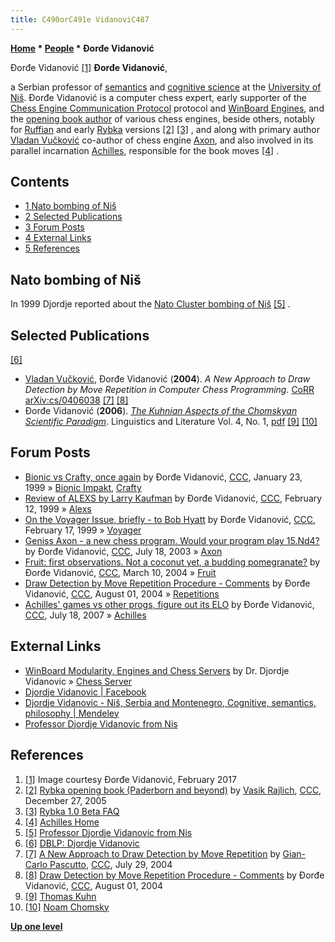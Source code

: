```yaml
---
title: C490orC491e VidanoviC487
---
```

**[Home](Home "Home") * [People](People "People") * Đorđe Vidanović**

[](File:DordeVidanovic.jpg) Đorđe Vidanović <a id="cite-note-1" href="#cite-ref-1">[1]</a>
**Đorđe Vidanović**,

a Serbian professor of [semantics](https://en.wikipedia.org/wiki/Semantics) and [cognitive science](Cognition "Cognition") at the [University of Niš](https://en.wikipedia.org/wiki/University_of_Ni%C5%A1). Đorđe Vidanović is a computer chess expert, early supporter of the [Chess Engine Communication Protocol](Chess_Engine_Communication_Protocol "Chess Engine Communication Protocol") protocol and [WinBoard Engines](Category:WinBoard "Category:WinBoard"), and the [opening book author](Category:Opening_Book_Author "Category:Opening Book Author") of various chess engines, beside others, notably for [Ruffian](Ruffian "Ruffian") and early [Rybka](Rybka "Rybka") versions <a id="cite-note-2" href="#cite-ref-2">[2]</a> <a id="cite-note-3" href="#cite-ref-3">[3]</a> , and along with primary author [Vladan Vučković](Vladan_Vu%C4%8Dkovi%C4%87 "Vladan Vučković") co-author of chess engine [Axon](Axon "Axon"), and also involved in its parallel incarnation [Achilles](Achilles "Achilles"), responsible for the book moves <a id="cite-note-4" href="#cite-ref-4">[4]</a> .

## Contents

- [1 Nato bombing of Niš](#nato-bombing-of-ni.c5.a1)
- [2 Selected Publications](#selected-publications)
- [3 Forum Posts](#forum-posts)
- [4 External Links](#external-links)
- [5 References](#references)

## Nato bombing of Niš

In 1999 Djordje reported about the [Nato Cluster bombing of Niš](https://en.wikipedia.org/wiki/Ni%C5%A1_cluster_bombing) <a id="cite-note-5" href="#cite-ref-5">[5]</a> .

## Selected Publications

<a id="cite-note-6" href="#cite-ref-6">[6]</a>

- [Vladan Vučković](Vladan_Vu%C4%8Dkovi%C4%87 "Vladan Vučković"), Đorđe Vidanović (**2004**). *A New Approach to Draw Detection by Move Repetition in Computer Chess Programming.* [CoRR arXiv:cs/0406038](http://arxiv.org/abs/cs/0406038) <a id="cite-note-7" href="#cite-ref-7">[7]</a> <a id="cite-note-8" href="#cite-ref-8">[8]</a>
- Đorđe Vidanović (**2006**). *[The Kuhnian Aspects of the Chomskyan Scientific Paradigm](http://facta.junis.ni.ac.rs/lal/lal2006/lal2006-02.html)*. Linguistics and Literature Vol. 4, No. 1, [pdf](http://facta.junis.ni.ac.rs/lal/lal2006/lal2006-02n.pdf) <a id="cite-note-9" href="#cite-ref-9">[9]</a> <a id="cite-note-10" href="#cite-ref-10">[10]</a>

## Forum Posts

- [Bionic vs Crafty, once again](https://www.stmintz.com/ccc/index.php?id=40574) by Đorđe Vidanović, [CCC](CCC "CCC"), January 23, 1999 » [Bionic Impakt](Bionic_Impakt "Bionic Impakt"), [Crafty](Crafty "Crafty")
- [Review of ALEXS by Larry Kaufman](https://www.stmintz.com/ccc/index.php?id=43056) by Đorđe Vidanović, [CCC](CCC "CCC"), February 12, 1999 » [Alexs](Alexs "Alexs")
- [On the Voyager Issue, briefly - to Bob Hyatt](https://www.stmintz.com/ccc/index.php?id=43466) by Đorđe Vidanović, [CCC](CCC "CCC"), February 17, 1999 » [Voyager](Voyager "Voyager")
- [Geniss Axon - a new chess program. Would your program play 15.Nd4?](https://www.stmintz.com/ccc/index.php?id=307016) by Đorđe Vidanović, [CCC](CCC "CCC"), July 18, 2003 » [Axon](Axon "Axon")
- [Fruit: first observations. Not a coconut yet, a budding pomegranate?](https://www.stmintz.com/ccc/index.php?id=353927) by Đorđe Vidanović, [CCC](CCC "CCC"), March 10, 2004 » [Fruit](Fruit "Fruit")
- [Draw Detection by Move Repetition Procedure - Comments](https://www.stmintz.com/ccc/index.php?id=380201) by Đorđe Vidanović, [CCC](CCC "CCC"), August 01, 2004 » [Repetitions](Repetitions "Repetitions")
- [Achilles' games vs other progs, figure out its ELO](http://www.talkchess.com/forum/viewtopic.php?t=15204) by Đorđe Vidanović, [CCC](CCC "CCC"), July 18, 2007 » [Achilles](Achilles "Achilles")

## External Links

- [WinBoard Modularity, Engines and Chess Servers](http://www.edcollins.com/chess/winb-mod.htm) by Dr. Djordje Vidanovic » [Chess Server](Chess_Server "Chess Server")
- [Djordje Vidanovic | Facebook](http://www.facebook.com/people/Djordje-Vidanovic/100001273796668)
- [Djordje Vidanovic - Niš, Serbia and Montenegro, Cognitive, semantics, philosophy | Mendeley](http://www.mendeley.com/profiles/djordje-vidanovic/)
- [Professor Djordje Vidanovic from Nis](http://web.peacelink.it/kossovo/lettere/vidanovic_eng.html)

## References

1. <a id="cite-ref-1" href="#cite-note-1">[1]</a> Image courtesy Đorđe Vidanović, February 2017
1. <a id="cite-ref-2" href="#cite-note-2">[2]</a> [Rybka opening book (Paderborn and beyond)](https://www.stmintz.com/ccc/index.php?id=473907) by [Vasik Rajlich](Vasik_Rajlich "Vasik Rajlich"), [CCC](Computer_Chess_Forums "Computer Chess Forums"), December 27, 2005
1. <a id="cite-ref-3" href="#cite-note-3">[3]</a> [Rybka 1.0 Beta FAQ](http://www.rybkachess.com/deutsch/index.php?auswahl=FAQ+zur+Beta)
1. <a id="cite-ref-4" href="#cite-note-4">[4]</a> [Achilles Home](http://chess.elfak.ni.ac.yu/)
1. <a id="cite-ref-5" href="#cite-note-5">[5]</a> [Professor Djordje Vidanovic from Nis](http://web.peacelink.it/kossovo/lettere/vidanovic_eng.html)
1. <a id="cite-ref-6" href="#cite-note-6">[6]</a> [DBLP: Djordje Vidanovic](http://www.informatik.uni-trier.de/~ley/db/indices/a-tree/v/Vidanovic:Djordje.html)
1. <a id="cite-ref-7" href="#cite-note-7">[7]</a> [A New Approach to Draw Detection by Move Repetition](https://www.stmintz.com/ccc/index.php?id=379648) by [Gian-Carlo Pascutto](Gian-Carlo_Pascutto "Gian-Carlo Pascutto"), [CCC](CCC "CCC"), July 29, 2004
1. <a id="cite-ref-8" href="#cite-note-8">[8]</a> [Draw Detection by Move Repetition Procedure - Comments](https://www.stmintz.com/ccc/index.php?id=380201) by Đorđe Vidanović, [CCC](CCC "CCC"), August 01, 2004
1. <a id="cite-ref-9" href="#cite-note-9">[9]</a> [Thomas Kuhn](Mathematician#ThomasKuhn "Mathematician")
1. <a id="cite-ref-10" href="#cite-note-10">[10]</a> [Noam Chomsky](Mathematician#Chomsky "Mathematician")

**[Up one level](People "People")**

